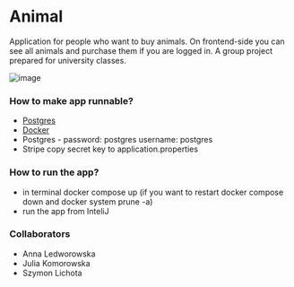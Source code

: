 # Animal
Application for people who want to buy animals. On frontend-side you can see all animals and purchase them if you are logged in. A group project prepared for university classes.

![image](https://user-images.githubusercontent.com/58554458/208656998-317b181f-f2f3-492a-ab91-b57dfa924f1e.png)

### How to make app runnable?

* [Postgres](https://www.postgresql.org/download/)
* [Docker](https://www.docker.com)
* Postgres - password: postgres username: postgres
* Stripe copy secret key to application.properties

### How to run the app?

* in terminal docker compose up (if you want to restart docker compose down and docker system prune -a)
* run the app from InteliJ

### Collaborators

* Anna Ledworowska
* Julia Komorowska
* Szymon Lichota